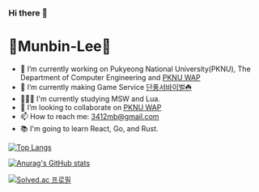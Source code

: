 ### Hi there 👋
# 🐣Munbin-Lee🐣

- 🔭 I’m currently working on Pukyeong National University(PKNU), The Department of Computer Engineering and [PKNU WAP](https://github.com/pknu-wap)
- 🌱 I’m currently making Game Service [단풍서바이벌☘️](https://github.com/pknu-wap/2022_2_WAP_GAME_TEAM1)
- 👨🏽‍🎓 I'm currently studying MSW and Lua.
- 👯 I’m looking to collaborate on [PKNU WAP](https://github.com/pknu-wap)
- 📫 How to reach me: 3412mb@gmail.com
- 📚 I'm going to learn React, Go, and Rust.
 

[![Top Langs](https://github-readme-stats.vercel.app/api/top-langs/?username=Munbin-Lee)](https://github.com/Munbin-Lee/github-readme-stats)

[![Anurag's GitHub stats](https://github-readme-stats.vercel.app/api?username=Munbin-Lee)](https://github.com/Munbin-Lee/github-readme-stats)

[![Solved.ac
프로필](http://mazassumnida.wtf/api/v2/generate_badge?boj=3412mb)](https://solved.ac/3412mb)
